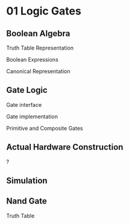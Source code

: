 # 01 Logic Gates

## Boolean Algebra

Truth Table Representation

Boolean Expressions

Canonical Representation

## Gate Logic

Gate interface

Gate implementation

Primitive and Composite Gates

## Actual Hardware Construction

?

## Simulation



## Nand Gate

Truth Table